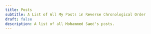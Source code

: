 ```yaml
---
title: Posts
subtitle: A List of All My Posts in Reverse Chronological Order
draft: false
description: A list of all Mohammed Saed's posts.
---
```

